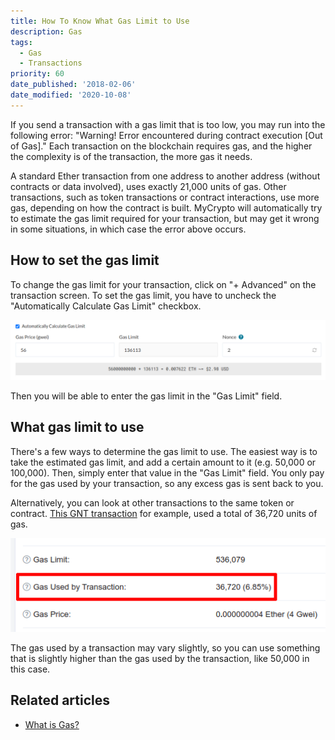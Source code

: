 ```yaml
---
title: How To Know What Gas Limit to Use
description: Gas
tags:
  - Gas
  - Transactions
priority: 60
date_published: '2018-02-06'
date_modified: '2020-10-08'
---
```


If you send a transaction with a gas limit that is too low, you may run into the following error: "Warning! Error encountered during contract execution [Out of Gas]." Each transaction on the blockchain requires gas, and the higher the complexity is of the transaction, the more gas it needs.

A standard Ether transaction from one address to another address (without contracts or data involved), uses exactly 21,000 units of gas. Other transactions, such as token transactions or contract interactions, use more gas, depending on how the contract is built. MyCrypto will automatically try to estimate the gas limit required for your transaction, but may get it wrong in some situations, in which case the error above occurs.

## How to set the gas limit

To change the gas limit for your transaction, click on "+ Advanced" on the transaction screen. To set the gas limit, you have to uncheck the "Automatically Calculate Gas Limit" checkbox.

![Advanced transaction settings](../../assets/how-to/sending/how-to-know-what-gas-limit-to-use/advanced-transaction-settings.png)

Then you will be able to enter the gas limit in the "Gas Limit" field.

## What gas limit to use

There's a few ways to determine the gas limit to use. The easiest way is to take the estimated gas limit, and add a certain amount to it (e.g. 50,000 or 100,000). Then, simply enter that value in the "Gas Limit" field. You only pay for the gas used by your transaction, so any excess gas is sent back to you.

Alternatively, you can look at other transactions to the same token or contract. [This GNT transaction](https://etherscan.io/tx/0xb5bfcbc1e742018cdd0cca29e8215c1dbe377ff52c71ca6dee2f9d47b6737ff0) for example, used a total of 36,720 units of gas.

![Gas used by transaction](../../assets/how-to/sending/how-to-know-what-gas-limit-to-use/gas-used-by-transaction.png)

The gas used by a transaction may vary slightly, so you can use something that is slightly higher than the gas used by the transaction, like 50,000 in this case.

## Related articles

- [What is Gas?](/general-knowledge/ethereum-blockchain/what-is-gas)
